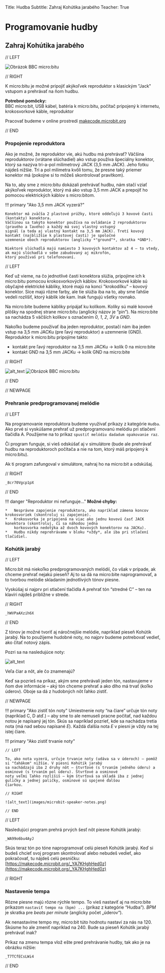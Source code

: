 Title:   Hudba
Subtitle:    Zahraj Kohútika jarabého
Teacher:	True

# Programovanie hudby
## Zahraj Kohútika jarabého

// LEFT

![Obrázok BBC micro:bitu](images/microbit-speaker.png)

// RIGHT

<div markdown="1" class="lection-desc">
K micro:bitu je možné pripojiť akýkoľvek reproduktor s klasickým "Jack" vstupom a prehrávať na ňom hudbu.
</div>


**Potrebné pomôcky:**  
BBC micro:bit, USB kábel, batéria k micro:bitu, počítač pripojený k internetu, krokosvorkové káble, reproduktor

Pracovať budeme v online prostredí [makecode.microbit.org](https://makecode.microbit.org/)

// END

### Propojenie reproduktora

Ako je možné, že reproduktor vie, akú hudbu má prehrávať? Väčšina reproduktorov
(vrátane slúchadiel) ako vstup používa špeciálny konektor, ktorý sa nazýva tri-a-pol milimetrový JACK (3,5 mm JACK).
Jeho fotku nájdeš nižšie.
Tri a pol milimetra kvôli tomu, že presne taký priemer konektor má (pokojne si to môžeš skontrolovať pravítkom).

Na to, aby sme z micro:bitu dokázali prehrávať hudbu, nám stačí vziať akýkoľvek reproduktor, ktorý má ako vstup
3,5 mm JACK a prepojiť ho pomocou elektrických káblov s micro:bitom.

!!! primary "Ako 3,5 mm JACK vyzerá?"
    
	Konektor má zväčša 2 plastové prúžky, ktoré oddeľujú 3 kovové časti (kontakty) konektora.
	Väčšinou sa takýto konektor používa na ovládanie 2 reproduktorov (pravého a ľavého) a každý má svoj vlastný vstupný
	signál (a teda aj vlastný kontakt na 3,5 mm JACK). Tretí kovový kontakt (najbližšie k plastovej časti) je spoločné
	uzemnenie oboch reproduktorov (anglicky *"ground"*, skratka *GND*).

	Niektoré slúchadlá majú namiesto 3 kovových kontaktov až 4 – to vtedy, ak majú slúchadlá v sebe zabudovaný aj mikrofón,
	ktorý používaš pri telefonovaní.


// LEFT

Keď už vieme, na čo jednotlivé časti konektora slúžia, pripojíme ich k micro:bitu pomocou krokosvorkových káblov.
Krokosvorkové káble sú obyčajné elektrické kábliky, ktoré majú na konci "krokodílku" – kovový konektor. Síce majú
rôzne farby, ale tie slúžia iba na to, aby sme ľahšie vedeli rozlíšiť, ktorý káblik ide kam. Inak fungujú všetky rovnako.

Na micro:bite budeme kábliky pripájať ku kolíkom. Kolíky sú malé kovové plôšky na spodnej strane micro:bitu
(anglický názov je “pin”). Na micro:bite sa nachádza 5 väčších kolíkov s označením *0*, *1*, *2*, *3V* a *GND*.

Nakoľko budeme používať iba jeden reproduktor, postačí nám iba jeden vstup na 3,5 mm JACKu (pre ľavý reproduktor)
a uzemnenie (GND). Reproduktor k micro:bitu pripojíme takto:

*   kontakt pre ľavý reproduktor na 3,5 mm JACKu  -> kolík 0 na micro:bite
*   kontakt GND na 3,5 mm JACKu -> kolík GND na micro:bite

 
// RIGHT

![alt_text](images/microbit-speaker-jack-desc.png)
![Obrázok BBC micro:bitu](images/microbit-speaker.png)


// END


// NEWPAGE

### Prehranie predprogramovanej melódie


// LEFT

Na programovanie reproduktora budeme využívať príkazy z kategórie `Hudba`. Ako prvé si vyskúšame prehrať už
predprogramovanú melódiu pri stlačení tlačidla A. Použijeme na to príkaz `spustiť melódiu dadadum opakovanie raz`.

Či program funguje, si vieš odskúšať aj v simulátore (bude ale prehrávať hudbu na reproduktoroch počítača a nie na tom, ktorý
máš pripojený k micro:bitu).

Ak ti program zafungoval v simulátore, nahraj ho na micro:bit a odskúšaj.

// RIGHT

```makecode
_8cr70Vgcp1pX
```

// END

!!! danger "Reproduktor mi nefunguje..."
    **Možné chyby:**
    
    *   Nesprávne zapojenie reproduktora, ako napríklad zámena koncov krokosvoriek (skontroluj si zapojenie).
    *   Krokosvorka je pripojená na viac ako jednu kovovú časť JACK konektora (skontroluj, či sa náhodou jedna
        korkosvorka nedotýka až dvoch kovových konektorov na JACKu).
    *   Hudbu nikdy neprehrávame v bloku *vždy*, ale iba pri stlačení tlačidiel.


### Kohútik jarabý
// LEFT

Micro:bit má niekoľko predprogramovaných melódií, čo však v prípade, ak chceme prehrať nejakú pieseň? Aj to sa dá na micro:bite
naprogramovať, a to tvorbou melódie skladaním jednotlivých tónov piesne.

Vyskúšaj si najprv pri stlačení tlačidla A prehrať tón “stredné C” – ten na klavíri nájdeš približne v strede.

// RIGHT

```makecode
_hWVPaAXzih6X
```

// END

Z tónov je možné tvoriť aj náročnejšie melódie, napríklad pieseň Kohútik jarabý.
Na to použijeme hudobné noty, no najprv budeme potrebovať vedieť, ako čítať notový zápis.

Pozri sa na nasledujúce noty:

![alt_text](images/microbit-speaker-kohutik.png)

Veľa čiar a nôt, ale čo znamenajú?

Keď sa pozrieš na príkaz, akým sme prehrávali jeden tón, nastavujeme v ňom dve informácie – aký tón chceme prehrať
a ako dlho má trvať (koľko úderov). Oboje sa dá z hudobných nôt ľahko zistiť.

// NEWPAGE

!!! primary "Ako zistiť tón noty" 
	Umiestnenie noty “na čiare” určuje tón noty (napríklad C, D atď.) – aby sme to ale nemuseli pracne počítať, nad každou
	notou je napísaný jej tón. Skús sa napríklad pozrieť, kde sa nachádza tretia nota (má nad sebou napísané *E*). Každá
	ďalšia nota *E* v piesni je vždy na tej istej čiare.

!!! primary "Ako zistiť trvanie noty"
	
	// LEFT
	
	To, ako nota vyzerá, určuje trvanie noty (udáva sa v úderoch) – pomôž si "ťahákom" nižšie. V piesni Kohútik jarabý
	sa nachádzajú iba 2 druhy nôt – štvrťové (s trvaním jedného úderu) a osminové (s trvaním pol úderu). Štvrťové a osminové
	noty veľmi ľahko rozlíšiš – kým štvrťová sa skladá iba z jednej guličky a jednej paličky, osminové sú spojené ďalšou
	čiarkou.

	// RIGHT

	![alt_text](images/microbit-speaker-notes.png)

	// END


// LEFT

Nasledujúci program prehrá prvých šesť nôt piesne Kohútik jarabý:

```makecode
_WA99o6bu4AyJ
```

Skús teraz tón po tóne naprogramovať celú pieseň Kohútik jarabý. Keď si budeš chcieť svoj program skontrolovať alebo
nebudeš vedieť, ako pokračovať, tu nájdeš celú pesničku:
[https://makecode.microbit.org/_YA7KHghHed0z](https://makecode.microbit.org/_YA7KHghHed0z)

// RIGHT

### Nastavenie tempa

Rôzne piesne majú rôzne rýchle tempo. To vieš nastaviť aj na micro:bite príkazom `nastaviť tempo na (bpm) ...`
(príkaz z kategórie “Hudba”). *BPM* je skratka pre *beats per minute* (anglicky počet „úderov“).

Ak nenastavíme tempo my, micro:bit túto hodnotu nastaví za nás na 120. Skúsme ho ale zmeniť napríklad na 240. Bude sa
pieseň Kohútik jarabý prehrávať inak?

Príkaz na zmenu tempa vlož ešte pred prehrávanie hudby, tak ako je na obrázku nižšie: 

```makecode
_T7TCfECsLWi4
``` 

// END